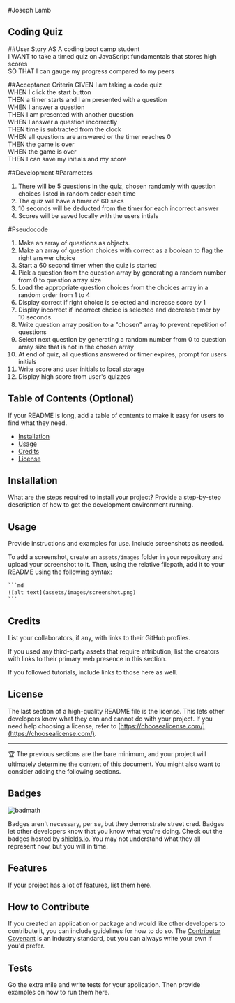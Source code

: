 #Joseph Lamb

## Coding Quiz

##User Story
AS A coding boot camp student</br>
I WANT to take a timed quiz on JavaScript fundamentals that stores high scores</br>
SO THAT I can gauge my progress compared to my peers</br>

##Acceptance Criteria
GIVEN I am taking a code quiz</br>
WHEN I click the start button</br>
THEN a timer starts and I am presented with a question</br>
WHEN I answer a question</br>
THEN I am presented with another question</br>
WHEN I answer a question incorrectly</br>
THEN time is subtracted from the clock</br>
WHEN all questions are answered or the timer reaches 0</br>
THEN the game is over</br>
WHEN the game is over</br>
THEN I can save my initials and my score</br>

##Development
#Parameters
1) There will be 5 questions in the quiz, chosen randomly with question choices listed in random order each time</br>
2) The quiz will have a timer of 60 secs</br>
3) 10 seconds will be deducted from the timer for each incorrect answer</br>
4) Scores will be saved locally with the users intials</br>

#Pseudocode
1) Make an array of questions as objects.
2) Make an array of question choices with correct as a boolean to flag the right answer choice
3) Start a 60 second timer when the quiz is started
4) Pick a question from the question array by generating a random number from 0 to question array size
5) Load the appropriate question choices from the choices array in a random order from 1 to 4
6) Display correct if right choice is selected and increase score by 1
7) Display incorrect if incorrect choice is selected and decrease timer by 10 seconds.
8) Write question array position to a "chosen" array to prevent repetition of questions
9) Select next question by generating a random number from 0 to question array size that is not in the chosen array
10) At end of quiz, all questions answered or timer expires, prompt for users initials
11) Write score and user initials to local storage
12) Display high score from user's quizzes

## Table of Contents (Optional)

If your README is long, add a table of contents to make it easy for users to find what they need.

- [Installation](#installation)
- [Usage](#usage)
- [Credits](#credits)
- [License](#license)

## Installation

What are the steps required to install your project? Provide a step-by-step description of how to get the development environment running.

## Usage

Provide instructions and examples for use. Include screenshots as needed.

To add a screenshot, create an `assets/images` folder in your repository and upload your screenshot to it. Then, using the relative filepath, add it to your README using the following syntax:

    ```md
    ![alt text](assets/images/screenshot.png)
    ```

## Credits

List your collaborators, if any, with links to their GitHub profiles.

If you used any third-party assets that require attribution, list the creators with links to their primary web presence in this section.

If you followed tutorials, include links to those here as well.

## License

The last section of a high-quality README file is the license. This lets other developers know what they can and cannot do with your project. If you need help choosing a license, refer to [https://choosealicense.com/](https://choosealicense.com/).

---

🏆 The previous sections are the bare minimum, and your project will ultimately determine the content of this document. You might also want to consider adding the following sections.

## Badges

![badmath](https://img.shields.io/github/languages/top/lernantino/badmath)

Badges aren't necessary, per se, but they demonstrate street cred. Badges let other developers know that you know what you're doing. Check out the badges hosted by [shields.io](https://shields.io/). You may not understand what they all represent now, but you will in time.

## Features

If your project has a lot of features, list them here.

## How to Contribute

If you created an application or package and would like other developers to contribute it, you can include guidelines for how to do so. The [Contributor Covenant](https://www.contributor-covenant.org/) is an industry standard, but you can always write your own if you'd prefer.

## Tests

Go the extra mile and write tests for your application. Then provide examples on how to run them here.